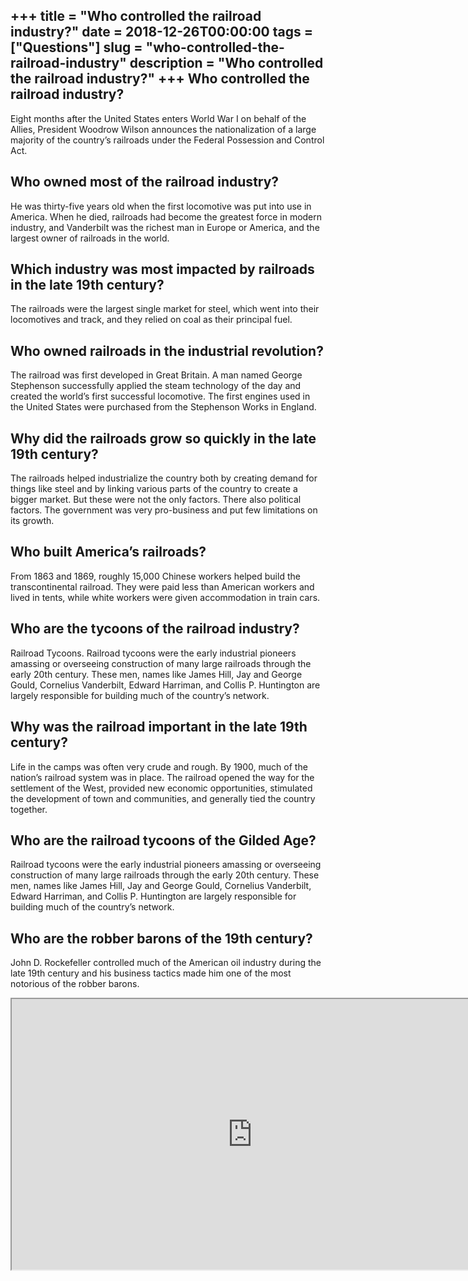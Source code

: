 +++
title = "Who controlled the railroad industry?"
date = 2018-12-26T00:00:00
tags = ["Questions"]
slug = "who-controlled-the-railroad-industry"
description = "Who controlled the railroad industry?"
+++
Who controlled the railroad industry?
-------------------------------------

Eight months after the United States enters World War I on behalf of the Allies, President Woodrow Wilson announces the nationalization of a large majority of the country’s railroads under the Federal Possession and Control Act.

Who owned most of the railroad industry?
----------------------------------------

He was thirty-five years old when the first locomotive was put into use in America. When he died, railroads had become the greatest force in modern industry, and Vanderbilt was the richest man in Europe or America, and the largest owner of railroads in the world.

Which industry was most impacted by railroads in the late 19th century?
-----------------------------------------------------------------------

The railroads were the largest single market for steel, which went into their locomotives and track, and they relied on coal as their principal fuel.

Who owned railroads in the industrial revolution?
-------------------------------------------------

The railroad was first developed in Great Britain. A man named George Stephenson successfully applied the steam technology of the day and created the world’s first successful locomotive. The first engines used in the United States were purchased from the Stephenson Works in England.

Why did the railroads grow so quickly in the late 19th century?
---------------------------------------------------------------

The railroads helped industrialize the country both by creating demand for things like steel and by linking various parts of the country to create a bigger market. But these were not the only factors. There also political factors. The government was very pro-business and put few limitations on its growth.

Who built America’s railroads?
------------------------------

From 1863 and 1869, roughly 15,000 Chinese workers helped build the transcontinental railroad. They were paid less than American workers and lived in tents, while white workers were given accommodation in train cars.

Who are the tycoons of the railroad industry?
---------------------------------------------

Railroad Tycoons. Railroad tycoons were the early industrial pioneers amassing or overseeing construction of many large railroads through the early 20th century. These men, names like James Hill, Jay and George Gould, Cornelius Vanderbilt, Edward Harriman, and Collis P. Huntington are largely responsible for building much of the country’s network.

Why was the railroad important in the late 19th century?
--------------------------------------------------------

Life in the camps was often very crude and rough. By 1900, much of the nation’s railroad system was in place. The railroad opened the way for the settlement of the West, provided new economic opportunities, stimulated the development of town and communities, and generally tied the country together.

Who are the railroad tycoons of the Gilded Age?
-----------------------------------------------

Railroad tycoons were the early industrial pioneers amassing or overseeing construction of many large railroads through the early 20th century. These men, names like James Hill, Jay and George Gould, Cornelius Vanderbilt, Edward Harriman, and Collis P. Huntington are largely responsible for building much of the country’s network.

Who are the robber barons of the 19th century?
----------------------------------------------

John D. Rockefeller controlled much of the American oil industry during the late 19th century and his business tactics made him one of the most notorious of the robber barons.

<iframe allow="accelerometer; autoplay; clipboard-write; encrypted-media; gyroscope; picture-in-picture" allowfullscreen="" class="__youtube_prefs__  epyt-is-override  no-lazyload" data-no-lazy="1" data-origheight="433" data-origwidth="770" data-skipgform_ajax_framebjll="" height="433" id="_ytid_81635" loading="lazy" src="https://www.youtube.com/embed/xLhNP0qp38Q?enablejsapi=1&autoplay=0&cc_load_policy=0&cc_lang_pref=&iv_load_policy=1&loop=0&modestbranding=0&rel=1&fs=1&playsinline=0&autohide=2&theme=dark&color=red&controls=1&" title="YouTube player" width="770"></iframe>